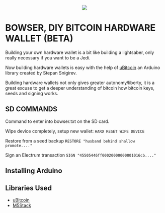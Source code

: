 

  <p align="center">
<img src="https://i.imgur.com/PJXob0B.png" />
</p>

<h1>BOWSER, DIY BITCOIN HARDWARE WALLET (BETA)</h1>

Building your own hardware wallet is a bit like building a lightsaber, only really necessary if you want to be a Jedi.

Now building hardware wallets is easy with the help of <a href="https://github.com/micro-bitcoin/uBitcoin">uBitcoin</a> an Arduino library created by Stepan Snigirev.

Building hardware wallets not only gives greater autonomy/liberty, it is a great excuse to get a deeper understanding of bitcoin how bitcoin keys, seeds and signing works.

## SD COMMANDS

Command to enter into bowser.txt on the SD card.

Wipe device completely, setup new wallet:
```HARD RESET WIPE DEVICE```

Restore from a seed backup
```RESTORE "husband behind shallow promote...."```
    
Sign an Electrum transaction
```SIGN "45505446ff00020000000001016cb...."```

## Installing Arduino

## Libraries Used
- <a href="https://github.com/micro-bitcoin/uBitcoin">uBitcoin</a>
- <a href="https://github.com/m5stack/M5Stack">M5Stack</a>


